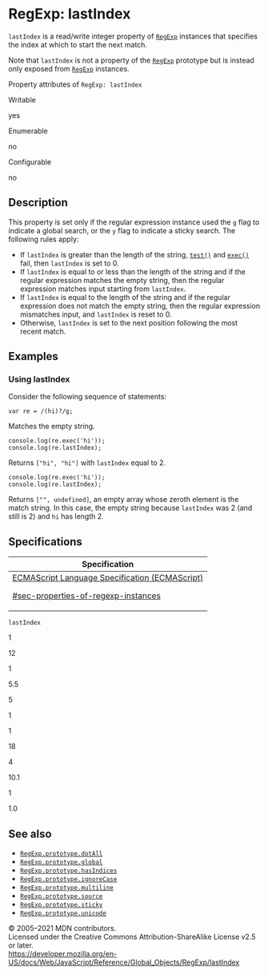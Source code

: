 # RegExp: lastIndex

`lastIndex` is a read/write integer property of [`RegExp`](../regexp) instances that specifies the index at which to start the next match.

Note that `lastIndex` is not a property of the [`RegExp`](../regexp) prototype but is instead only exposed from [`RegExp`](../regexp) instances.

Property attributes of `RegExp: lastIndex`

Writable

yes

Enumerable

no

Configurable

no

## Description

This property is set only if the regular expression instance used the `g` flag to indicate a global search, or the `y` flag to indicate a sticky search. The following rules apply:

-   If `lastIndex` is greater than the length of the string, [`test()`](test) and [`exec()`](exec) fail, then `lastIndex` is set to 0.
-   If `lastIndex` is equal to or less than the length of the string and if the regular expression matches the empty string, then the regular expression matches input starting from `lastIndex`.
-   If `lastIndex` is equal to the length of the string and if the regular expression does not match the empty string, then the regular expression mismatches input, and `lastIndex` is reset to 0.
-   Otherwise, `lastIndex` is set to the next position following the most recent match.

## Examples

### Using lastIndex

Consider the following sequence of statements:

    var re = /(hi)?/g;

Matches the empty string.

    console.log(re.exec('hi'));
    console.log(re.lastIndex);

Returns `["hi", "hi"]` with `lastIndex` equal to 2.

    console.log(re.exec('hi'));
    console.log(re.lastIndex);

Returns `["", undefined]`, an empty array whose zeroth element is the match string. In this case, the empty string because `lastIndex` was 2 (and still is 2) and `hi` has length 2.

## Specifications

<table><thead><tr class="header"><th>Specification</th></tr></thead><tbody><tr class="odd"><td><a href="https://tc39.es/ecma262/#sec-properties-of-regexp-instances">ECMAScript Language Specification (ECMAScript) 
<br/>


<span class="small">#sec-properties-of-regexp-instances</span></a></td></tr></tbody></table>

`lastIndex`

1

12

1

5.5

5

1

1

18

4

10.1

1

1.0

## See also

-   [`RegExp.prototype.dotAll`](dotall)
-   [`RegExp.prototype.global`](global)
-   [`RegExp.prototype.hasIndices`](hasindices)
-   [`RegExp.prototype.ignoreCase`](ignorecase)
-   [`RegExp.prototype.multiline`](multiline)
-   [`RegExp.prototype.source`](source)
-   [`RegExp.prototype.sticky`](sticky)
-   [`RegExp.prototype.unicode`](unicode)

© 2005–2021 MDN contributors.  
Licensed under the Creative Commons Attribution-ShareAlike License v2.5 or later.  
<a href="https://developer.mozilla.org/en-US/docs/Web/JavaScript/Reference/Global_Objects/RegExp/lastIndex" class="_attribution-link">https://developer.mozilla.org/en-US/docs/Web/JavaScript/Reference/Global_Objects/RegExp/lastIndex</a>

